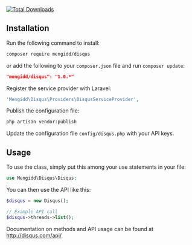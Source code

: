[![Total Downloads](https://poser.pugx.org/mengidd/disqus/downloads)](https://packagist.org/packages/mengidd/disqus)

## Installation

Run the following command to install:
```bash
composer require mengidd/disqus
```

or add the following to your `composer.json` file and run `composer update`:
```json
"mengidd/disqus": "1.0.*"
```

Register the service provider with Laravel:
```php
'Mengidd\Disqus\Providers\DisqusServiceProvider',
```

Publish the configuration file:
```bash
php artisan vendor:publish
```

Update the configuration file `config/disqus.php` with your API keys.


## Usage

To use the class, simply put this among your use statements in your file:
```php
use Mengidd\Disqus\Disqus;
```

You can then use the API like this:
```php
$disqus = new Disqus();

// Example API call
$disqus->threads->list();
```

Documentation on methods and API usage can be found at http://disqus.com/api/